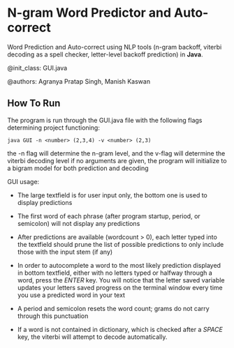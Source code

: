 # N-gram Word Predictor and Auto-correct
Word Prediction and Auto-correct using NLP tools (n-gram backoff, viterbi decoding as a spell checker, letter-level backoff prediction) in **Java**.

@init_class: GUI.java

@authors: Agranya Pratap Singh, Manish Kaswan

## How To Run

The program is run through the GUI.java file with the following flags determining project functioning:

`java GUI -n <number> (2,3,4) -v <number> (2,3)`

the -n flag will determine the n-gram level, and the v-flag will determine the viterbi decoding level
if no arguments are given, the program will initialize to a bigram model for both prediction and decoding


GUI usage:
- The large textfield is for user input only, the bottom one is used to display predictions

- The first word of each phrase (after program startup, period, or semicolon) will not display any predictions

- After predictions are available (wordcount > 0), each letter typed into the textfield should prune the list
       of possible predictions to only include those with the input stem (if any)

- In order to autocomplete a word to the most likely prediction displayed in bottom textfield,
     either with no letters typed or halfway through a word, press the *ENTER* key. You will notice
     that the letter saved variable updates your letters saved progress on the terminal window every time 
     you use a predicted word in your text

- A period and semicolon resets the word count; grams do not carry through this punctuation

- If a word is not contained in dictionary, which is checked after a *SPACE* key, the viterbi will attempt to decode automatically.



